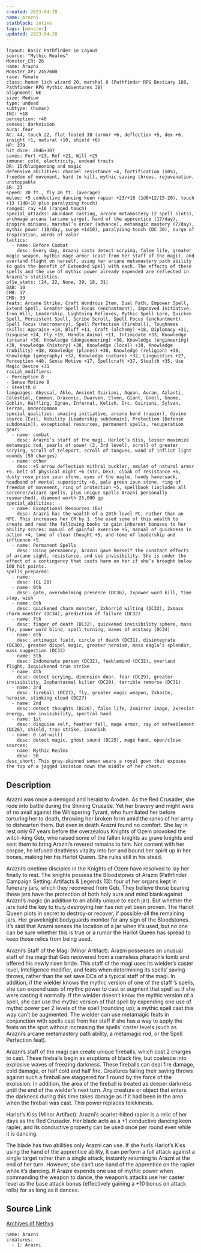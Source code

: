 ```yaml
---
created: 2023-04-28
name: Arazni
statblock: inline
tags: [monster]
updated: 2023-04-28
---
```

```statblock
layout: Basic Pathfinder 1e Layout
source: "Mythic Realms"
Monster_CR: 26
name: Arazni
Monster_XP: 2457600
race: Female
class: human lich wizard 20, marshal 8 (Pathfinder RPG Bestiary 188, Pathfinder RPG Mythic Adventures 38)
alignment: NE
size: Medium
type: undead
subtype: (human)
INI: +18
perception: +40
senses: darkvision
aura: fear
AC: 44, touch 22, flat-footed 38 (armor +6, deflection +5, dex +6, insight +1, natural +10, shield +6)
HP: 379
hit_dice: 20d6+307
saves: Fort +23, Ref +21, Will +25
immune: cold, electricity, undead traits
DR: 15/bludgeoning and magic
defensive_abilities: channel resistance +4, fortification (50%), freedom of movement, hard to kill, mythic saving throws, rejuvenation, unstoppable
SR: 23
speed: 30 ft., fly 40 ft. (average)
melee: +5 conductive dancing keen rapier +23/+18 (1d6+12/15-20), touch +13 (1d8+10 plus paralyzing touch)
ranged: ray +16 (ranged touch)
special_attacks: abundant casting, arcane metamastery (2 spell slots), archmage arcana (arcane surge), hand of the apprentice (17/day), inspire minions, marshal’s order (advance), metamagic mastery (7/day), mythic power (18/day, surge +1d10), paralyzing touch (DC 30), surge of inspiration, words of valor
tactics:
  - name: Before Combat
    desc: Every day, Arazni casts detect scrying, false life, greater magic weapon, mythic mage armor (cast from her staff of the magi), and overland flight on herself, using her arcane metamastery path ability to gain the benefit of Extended Spell with each. The effects of these spells and the use of mythic power already expended are reflected in Arazni’s statistics.
pf1e_stats: [24, 22, None, 39, 18, 31]
BAB: 10
CMB: 17
CMD: 39
feats: Arcane Strike, Craft Wondrous Item, Dual Path, Empower Spell, Extend Spell, Greater Spell Focus (enchantment), Improved Initiative, Iron Will, Leadership, Lightning Reflexes, Mythic Spell Lore, Quicken Spell, Persistent Spell, Scribe Scroll, Spell Focus (enchantment), Spell Focus (necromancy), Spell Perfection (fireball), Toughness
skills: Appraise +18, Bluff +11, Craft (alchemy) +18, Diplomacy +31, Disguise +24, Fly +19, Handle Animal +11, Intimidate +33, Knowledge (arcana) +38, Knowledge (dungeoneering) +38, Knowledge (engineering) +38, Knowledge (history) +38, Knowledge (local) +38, Knowledge (nobility) +38, Knowledge (planes) +38, Knowledge (religion) +38, Knowledge (geography) +32, Knowledge (nature) +32, Linguistics +27, Perception +40, Sense Motive +17, Spellcraft +37, Stealth +35, Use Magic Device +31
racial_modifiers:
- Perception 8
- Sense Motive 8
- Stealth 8
languages: Abyssal, Aklo, Ancient Osiriani, Aquan, Auran, Azlanti, Celestial, Common, Draconic, Dwarven, Elven, Giant, Gnoll, Gnome, Goblin, Halfling, Ignan, Infernal, Kelish, Orc, Osiriani, Sylvan, Terran, Undercommon
special_qualities: amazing initiative, arcane bond (rapier), divine source (Evil, Nobility [Leadership subdomain], Protection [Defense subdomain]), exceptional resources, permanent spells, recuperation
gear:
  - name: combat
    desc: Arazni’s staff of the magi, Harlot’s Kiss, lesser maximize metamagic rod, pearls of power (2, 3rd level), scroll of greater scrying, scroll of teleport, scroll of tongues, wand of inflict light wounds (50 charges)
  - name: other
    desc: +5 arrow deflection mithral buckler, amulet of natural armor +5, belt of physical might +6 (Str, Dex), cloak of resistance +5, dusty rose prism ioun stone, eyes of the eagle, handy haversack, headband of mental superiority +6, pale green ioun stone, ring of freedom of movement, ring of protection +5, spellbook (includes all sorcerer/wizard spells, plus unique spells Arazni personally researched), diamond worth 25,000 gp
special_abilities:
  - name: Exceptional Resources (Ex)
    desc: Arazni has the wealth of a 20th-level PC, rather than an NPC. This increases her CR by 1. She used some of this wealth to create and read the following books to gain inherent bonuses to her ability scores: manual of gainful exercise +5, manual of quickness in action +4, tome of clear thought +5, and tome of leadership and influence +5.
  - name: Permanent Spells
    desc: Using permanency, Arazni gave herself the constant effects of arcane sight, resistance, and see invisibility. She is under the effect of a contingency that casts harm on her if she’s brought below 100 hit points.
spells_prepared:
  - name:
    desc: (CL 20)
  - name: 9th
    desc: gate, overwhelming presence (DC36), 2xpower word kill, time stop, wish
  - name: 8th
    desc: quickened charm monster, 2xhorrid wilting (DC32), 2xmass charm monster (DC34), prediction of failure (DC32)
  - name: 7th
    desc: finger of death (DC32), quickened invisibility sphere, mass fly, power word blind, spell turning, waves of ecstasy (DC34)
  - name: 6th
    desc: antimagic field, circle of death (DC31), disintegrate (DC30), greater dispel magic, greater heroism, mass eagle’s splendor, mass suggestion (DC33)
  - name: 5th
    desc: 2xdominate person (DC32), feeblemind (DC32), overland flight, 3xquickened true strike
  - name: 4th
    desc: detect scrying, dimension door, fear (DC29), greater invisibility, 2xphantasmal killer (DC29), terrible remorse (DC31)
  - name: 3rd
    desc: fireball (DC27), fly, greater magic weapon, 2xhaste, heroism, stinking cloud (DC27)
  - name: 2nd
    desc: detect thoughts (DC26), false life, 2xmirror image, 2xresist energy, see invisibility, spectral hand
  - name: 1st
    desc: disguise self, feather fall, mage armor, ray of enfeeblement (DC26), shield, true strike, 2xvanish
  - name: 0 (at-will)
    desc: detect magic, ghost sound (DC25), mage hand, open/close
sources:
  - name: Mythic Realms
    desc: 50
desc_short: This gray-skinned woman wears a royal gown that exposes the top of a jagged incision down the middle of her chest.
```
## Description
Arazni was once a demigod and herald to Aroden. As the Red Crusader, she rode into battle during the Shining Crusade. Yet her bravery and might were of no avail against the Whispering Tyrant, who humiliated her before torturing her to death, throwing her broken form amid the ranks of her army to dishearten them. But even in death Arazni found no comfort. She lay in rest only 67 years before the overzealous Knights of Ozem provoked the witch-king Geb, who raised some of the fallen knights as grave knights and sent them to bring Arazni’s revered remains to him. Not content with her corpse, he infused deathless vitality into her and bound her spirit up in her bones, making her his Harlot Queen. She rules still in his stead.

Arazni’s onetime disciples in the Knights of Ozem have resolved to lay her finally to rest. The knights possess the Bloodstones of Arazni (Pathfinder Campaign Setting: Artifacts & Legends 13): four of her organs kept in funerary jars, which they recovered from Geb. They believe those bearing these jars have the protection of both holy aura and mind blank against Arazni’s magic (in addition to an ability unique to each jar). But whether the jars hold the key to truly destroying her has not yet been proven. The Harlot Queen plots in secret to destroy-or recover, if possible-all the remaining jars. Her graveknight bodyguards monitor for any sign of the Bloodstones. It’s said that Arazni senses the location of a jar when it’s used, but no one can be sure whether this is true or a rumor the Harlot Queen has spread to keep those relics from being used.

Arazni’s Staff of the Magi (Minor Artifact): Arazni possesses an unusual staff of the magi that Geb recovered from a nameless pharaoh’s tomb and offered his newly risen bride. This staff of the magi uses its wielder’s caster level, Intelligence modifier, and feats when determining its spells’ saving throws, rather than the set save DCs of a typical staff of the magi. In addition, if the wielder knows the mythic version of one of the staff ’s spells, she can expend uses of mythic power to cast or augment that spell as if she were casting it normally. If the wielder doesn’t know the mythic version of a spell, she can use the mythic version of that spell by expending one use of mythic power per 2 levels of the spell (rounding up); a mythic spell cast this way can’t be augmented. The wielder can use metamagic feats in conjunction with spells cast from her staff if she has a way to apply the feats on the spot without increasing the spells’ caster levels (such as Arazni’s arcane metamastery path ability, a metamagic rod, or the Spell Perfection feat).

Arazni’s staff of the magi can create unique fireballs, which cost 2 charges to cast. These fireballs begin as eruptions of black fire, but coalesce into explosive waves of freezing darkness. These fireballs can deal fire damage, cold damage, or half cold and half fire. Creatures failing their saving throws against such a fireball are staggered for 1 round by the force of the explosion. In addition, the area of the fireball is treated as deeper darkness until the end of the wielder’s next turn. Any creature or object that enters the darkness during this time takes damage as if it had been in the area when the fireball was cast. This power replaces telekinesis.

Harlot’s Kiss (Minor Artifact): Arazni’s scarlet-hilted rapier is a relic of her days as the Red Crusader. Her blade acts as a +1 conductive dancing keen rapier, and its conductive property can be used once per round even while it is dancing.

The blade has two abilities only Arazni can use. If she hurls Harlot’s Kiss using the hand of the apprentice ability, it can perform a full attack against a single target rather than a single attack, instantly returning to Arazni at the end of her turn. However, she can’t use hand of the apprentice on the rapier while it’s dancing. If Arazni expends one use of mythic power when commanding the weapon to dance, the weapon’s attacks use her caster level as the base attack bonus (effectively gaining a +10 bonus on attack rolls) for as long as it dances.
## Source Link
[Archives of Nethys](https://aonprd.com/MythicMonsterDisplay.aspx?ItemName=Arazni)
```encounter-table
name: Arazni
creatures:
  - 1: Arazni
```
